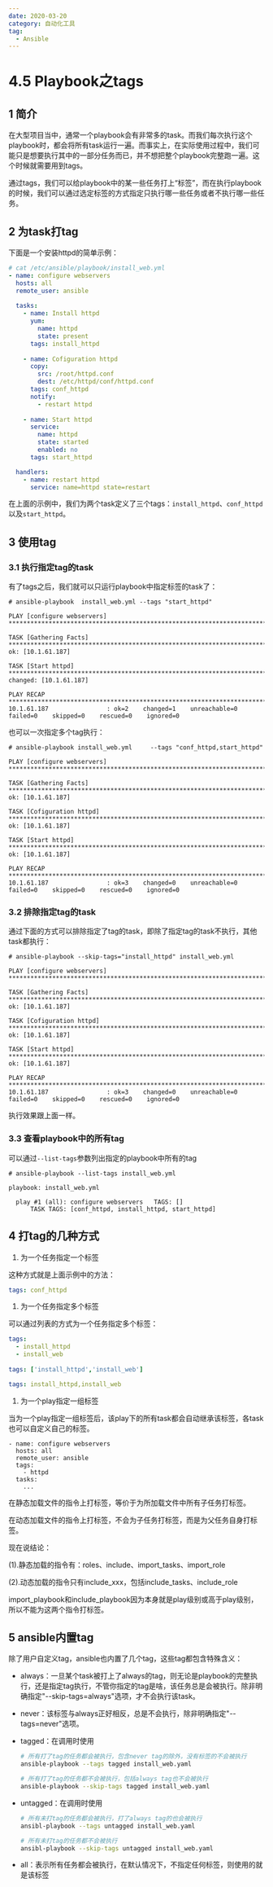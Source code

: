 ```yaml
---
date: 2020-03-20
category: 自动化工具
tag:
  - Ansible
---
```


# 4.5 Playbook之tags

## 1 简介

在大型项目当中，通常一个playbook会有非常多的task。而我们每次执行这个playbook时，都会将所有task运行一遍。而事实上，在实际使用过程中，我们可能只是想要执行其中的一部分任务而已，并不想把整个playbook完整跑一遍。这个时候就需要用到tags。

通过tags，我们可以给playbook中的某一些任务打上“标签”，而在执行playbook的时候，我们可以通过选定标签的方式指定只执行哪一些任务或者不执行哪一些任务。

## 2 为task打tag

下面是一个安装httpd的简单示例：

```yaml
# cat /etc/ansible/playbook/install_web.yml
- name: configure webservers 
  hosts: all
  remote_user: ansible
  
  tasks:
    - name: Install httpd
      yum: 
        name: httpd
        state: present
      tags: install_httpd
        
    - name: Cofiguration httpd
      copy: 
        src: /root/httpd.conf 
        dest: /etc/httpd/conf/httpd.conf
      tags: conf_httpd   
      notify:
        - restart httpd
        
    - name: Start httpd
      service: 
        name: httpd 
        state: started 
        enabled: no
      tags: start_httpd

  handlers:
    - name: restart httpd
      service: name=httpd state=restart
```

在上面的示例中，我们为两个task定义了三个tags：`install_httpd`、`conf_httpd`以及`start_httpd`。

## 3 使用tag

### 3.1 执行指定tag的task

有了tags之后，我们就可以只运行playbook中指定标签的task了：

```
# ansible-playbook  install_web.yml --tags "start_httpd"

PLAY [configure webservers] *************************************************************************************************************************************************

TASK [Gathering Facts] ******************************************************************************************************************************************************
ok: [10.1.61.187]

TASK [Start httpd] **********************************************************************************************************************************************************
changed: [10.1.61.187]

PLAY RECAP ******************************************************************************************************************************************************************
10.1.61.187                : ok=2    changed=1    unreachable=0    failed=0    skipped=0    rescued=0    ignored=0  
```

也可以一次指定多个tag执行：

```
# ansible-playbook install_web.yml     --tags "conf_httpd,start_httpd"

PLAY [configure webservers] *************************************************************************************************************************************************

TASK [Gathering Facts] ******************************************************************************************************************************************************
ok: [10.1.61.187]

TASK [Cofiguration httpd] ***************************************************************************************************************************************************
ok: [10.1.61.187]

TASK [Start httpd] **********************************************************************************************************************************************************
ok: [10.1.61.187]

PLAY RECAP ******************************************************************************************************************************************************************
10.1.61.187                : ok=3    changed=0    unreachable=0    failed=0    skipped=0    rescued=0    ignored=0 
```

### 3.2 排除指定tag的task

通过下面的方式可以排除指定了tag的task，即除了指定tag的task不执行，其他task都执行：

```
# ansible-playbook --skip-tags="install_httpd" install_web.yml                           

PLAY [configure webservers] *************************************************************************************************************************************************

TASK [Gathering Facts] ******************************************************************************************************************************************************
ok: [10.1.61.187]

TASK [Cofiguration httpd] ***************************************************************************************************************************************************
ok: [10.1.61.187]

TASK [Start httpd] **********************************************************************************************************************************************************
ok: [10.1.61.187]

PLAY RECAP ******************************************************************************************************************************************************************
10.1.61.187                : ok=3    changed=0    unreachable=0    failed=0    skipped=0    rescued=0    ignored=0 
```

执行效果跟上面一样。

### 3.3 查看playbook中的所有tag

可以通过`--list-tags`参数列出指定的playbook中所有的tag

```
# ansible-playbook --list-tags install_web.yml                          

playbook: install_web.yml

  play #1 (all): configure webservers   TAGS: []
      TASK TAGS: [conf_httpd, install_httpd, start_httpd]
```

## 4 打tag的几种方式

1. 为一个任务指定一个标签

这种方式就是上面示例中的方法：

```yaml
tags: conf_httpd
```

1. 为一个任务指定多个标签

可以通过列表的方式为一个任务指定多个标签：

```yaml
tags:
  - install_httpd
  - install_web
  
tags: ['install_httpd','install_web']

tags: install_httpd,install_web
```

1. 为一个play指定一组标签

当为一个play指定一组标签后，该play下的所有task都会自动继承该标签，各task也可以自定义自己的标签。

```
- name: configure webservers 
  hosts: all
  remote_user: ansible
  tags: 
    - httpd
  tasks:
    ...
```

在静态加载文件的指令上打标签，等价于为所加载文件中所有子任务打标签。

在动态加载文件的指令上打标签，不会为子任务打标签，而是为父任务自身打标签。

现在说结论：

(1).静态加载的指令有：roles、include、import_tasks、import_role

(2).动态加载的指令只有include_xxx，包括include_tasks、include_role

import_playbook和include_playbook因为本身就是play级别或高于play级别，所以不能为这两个指令打标签。

## 5 ansible内置tag

除了用户自定义tag，ansible也内置了几个tag，这些tag都包含特殊含义：

- always：一旦某个task被打上了always的tag，则无论是playbook的完整执行，还是指定tag执行，不管你指定的tag是啥，该任务总是会被执行。除非明确指定"--skip-tags=always"选项，才不会执行该task。

- never：该标签与always正好相反，总是不会执行，除非明确指定"--tags=never"选项。

- tagged：在调用时使用

  ```sh
  # 所有打了tag的任务都会被执行，包含never tag的除外，没有标签的不会被执行
  ansible-playbook --tags tagged install_web.yaml 
  
  # 所有打了tag的任务都不会被执行，包括always tag也不会被执行
  ansible-playbook --skip-tags tagged install_web.yaml
  ```

- untagged：在调用时使用

  ```sh
  # 所有未打tag的任务都会被执行，打了always tag的也会被执行
  ansibl-playbook --tags untagged install_web.yaml
  
  # 所有未打tag的任务都不会被执行
  ansibl-playbook --skip-tags untagged install_web.yaml
  ```

- all：表示所有任务都会被执行，在默认情况下，不指定任何标签，则使用的就是该标签
